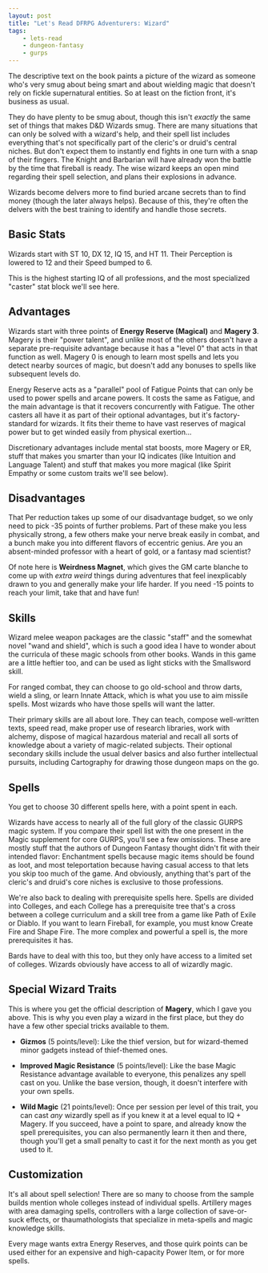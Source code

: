 ```yaml
---
layout: post
title: "Let's Read DFRPG Adventurers: Wizard"
tags:
    - lets-read
    - dungeon-fantasy
    - gurps
---
```


The descriptive text on the book paints a picture of the wizard as someone who's
very smug about being smart and about wielding magic that doesn't rely on fickle
supernatural entities. So at least on the fiction front, it's business as usual.

They do have plenty to be smug about, though this isn't _exactly_ the same set
of things that makes D&D Wizards smug. There are many situations that can only
be solved with a wizard's help, and their spell list includes everything that's
not specifically part of the cleric's or druid's central niches. But don't
expect them to instantly end fights in one turn with a snap of their
fingers. The Knight and Barbarian will have already won the battle by the time
that fireball is ready. The wise wizard keeps an open mind regarding their spell
selection, and plans their explosions in advance.

Wizards become delvers more to find buried arcane secrets than to find money
(though the later always helps). Because of this, they're often the delvers with
the best training to identify and handle those secrets.

## Basic Stats

Wizards start with ST 10, DX 12, IQ 15, and HT 11. Their Perception is lowered
to 12 and their Speed bumped to 6.

This is the highest starting IQ of all professions, and the most specialized
"caster" stat block we'll see here.

## Advantages

Wizards start with three points of **Energy Reserve (Magical)** and **Magery
3**. Magery is their "power talent", and unlike most of the others doesn't have
a separate pre-requisite advantage because it has a "level 0" that acts in that
function as well. Magery 0 is enough to learn most spells and lets you detect
nearby sources of magic, but doesn't add any bonuses to spells like subsequent
levels do.

Energy Reserve acts as a "parallel" pool of Fatigue Points that can only be used
to power spells and arcane powers. It costs the same as Fatigue, and the main
advantage is that it recovers concurrently with Fatigue. The other casters all
have it as part of their optional advantages, but it's factory-standard for
wizards. It fits their theme to have vast reserves of magical power but to get
winded easily from physical exertion...

Discretionary advantages include mental stat boosts, more Magery or ER, stuff
that makes you smarter than your IQ indicates (like Intuition and Language
Talent) and stuff that makes you more magical (like Spirit Empathy or some
custom traits we'll see below).

## Disadvantages

That Per reduction takes up some of our disadvantage budget, so we only need to
pick -35 points of further problems. Part of these make you less physically
strong, a few others make your nerve break easily in combat, and a bunch make
you into different flavors of eccentric genius. Are you an absent-minded
professor with a heart of gold, or a fantasy mad scientist?

Of note here is **Weirdness Magnet**, which gives the GM carte blanche to come
up with _extra weird_ things during adventures that feel inexplicably drawn to
you and generally make your life harder. If you need -15 points to reach your
limit, take that and have fun!

## Skills

Wizard melee weapon packages are the classic "staff" and the somewhat novel
"wand and shield", which is such a good idea I have to wonder about the
curricula of these magic schools from other books. Wands in this game are a
little heftier too, and can be used as light sticks with the Smallsword skill.

For ranged combat, they can choose to go old-school and throw darts, wield a
sling, or learn Innate Attack, which is what you use to aim missile spells. Most
wizards who have those spells will want the latter.

Their primary skills are all about lore. They can teach, compose well-written
texts, speed read, make proper use of research libraries, work with alchemy,
dispose of magical hazardous material and recall all sorts of knowledge about a
variety of magic-related subjects. Their optional secondary skills include the
usual delver basics and also further intellectual pursuits, including
Cartography for drawing those dungeon maps on the go.

## Spells

You get to choose 30 different spells here, with a point spent in each.

Wizards have access to nearly all of the full glory of the classic GURPS magic
system. If you compare their spell list with the one present in the Magic
supplement for core GURPS, you'll see a few omissions. These are mostly stuff
that the authors of Dungeon Fantasy thought didn't fit with their intended
flavor: Enchantment spells because magic items should be found as loot, and
most teleportation because having casual access to that lets you skip too much
of the game. And obviously, anything that's part of the cleric's and druid's
core niches is exclusive to those professions.

We're also back to dealing with prerequisite spells here. Spells are divided
into Colleges, and each College has a prerequisite tree that's a cross between a
college curriculum and a skill tree from a game like Path of Exile or Diablo. If
you want to learn Fireball, for example, you must know Create Fire and Shape
Fire. The more complex and powerful a spell is, the more prerequisites it has.

Bards have to deal with this too, but they only have access to a limited set of
colleges. Wizards obviously have access to all of wizardly magic.

## Special Wizard Traits


This is where you get the official description of **Magery**, which I gave you
above. This is why you even play a wizard in the first place, but they do have a
few other special tricks available to them.

- **Gizmos** (5 points/level): Like the thief version, but for wizard-themed
  minor gadgets instead of thief-themed ones.

- **Improved Magic Resistance** (5 points/level): Like the base Magic Resistance
  advantage available to everyone, this penalizes any spell cast on you. Unlike
  the base version, though, it doesn't interfere with your own spells.

- **Wild Magic** (21 points/level): Once per session per level of this trait,
  you can cast _any_ wizardly spell as if you knew it at a level equal to IQ +
  Magery. If you succeed, have a point to spare, and already know the spell
  prerequisites, you can also permanently learn it then and there, though you'll
  get a small penalty to cast it for the next month as you get used to it.

## Customization

It's all about spell selection! There are so many to choose from the sample
builds mention whole colleges instead of individual spells. Artillery mages with
area damaging spells, controllers with a large collection of save-or-suck
effects, or thaumathologists that specialize in meta-spells and magic knowledge
skills.

Every mage wants extra Energy Reserves, and those quirk points can be used
either for an expensive and high-capacity Power Item, or for more spells.
